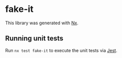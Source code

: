 # fake-it

This library was generated with [Nx](https://nx.dev).

## Running unit tests

Run `nx test fake-it` to execute the unit tests via [Jest](https://jestjs.io).
